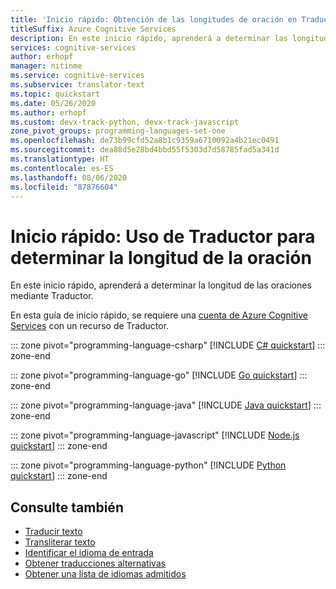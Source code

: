 ```yaml
---
title: 'Inicio rápido: Obtención de las longitudes de oración en Traductor'
titleSuffix: Azure Cognitive Services
description: En este inicio rápido, aprenderá a determinar las longitudes de oración mediante Traductor.
services: cognitive-services
author: erhopf
manager: nitinme
ms.service: cognitive-services
ms.subservice: translator-text
ms.topic: quickstart
ms.date: 05/26/2020
ms.author: erhopf
ms.custom: devx-track-python, devx-track-javascript
zone_pivot_groups: programming-languages-set-one
ms.openlocfilehash: de73b99cfd52a8b1c9359a6710092a4b21ec0491
ms.sourcegitcommit: dea88d5e28bd4bbd55f5303d7d58785fad5a341d
ms.translationtype: HT
ms.contentlocale: es-ES
ms.lasthandoff: 08/06/2020
ms.locfileid: "87876604"
---
```

# <a name="quickstart-use-the-translator-to-determine-sentence-length"></a>Inicio rápido: Uso de Traductor para determinar la longitud de la oración

En este inicio rápido, aprenderá a determinar la longitud de las oraciones mediante Traductor.

En esta guía de inicio rápido, se requiere una [cuenta de Azure Cognitive Services](https://docs.microsoft.com/azure/cognitive-services/cognitive-services-apis-create-account) con un recurso de Traductor. 

::: zone pivot="programming-language-csharp"
[!INCLUDE [C# quickstart](includes/sentences-csharp.md)]
::: zone-end

::: zone pivot="programming-language-go"
[!INCLUDE [Go quickstart](includes/sentences-go.md)]
::: zone-end

::: zone pivot="programming-language-java"
[!INCLUDE [Java quickstart](includes/sentences-java.md)]
::: zone-end

::: zone pivot="programming-language-javascript"
[!INCLUDE [Node.js quickstart](includes/sentences-nodejs.md)]
::: zone-end

::: zone pivot="programming-language-python"
[!INCLUDE [Python quickstart](includes/sentences-python.md)]
::: zone-end

## <a name="see-also"></a>Consulte también

* [Traducir texto](quickstart-translate.md)
* [Transliterar texto](quickstart-transliterate.md)
* [Identificar el idioma de entrada](quickstart-detect.md)
* [Obtener traducciones alternativas](quickstart-dictionary.md)
* [Obtener una lista de idiomas admitidos](quickstart-languages.md)
